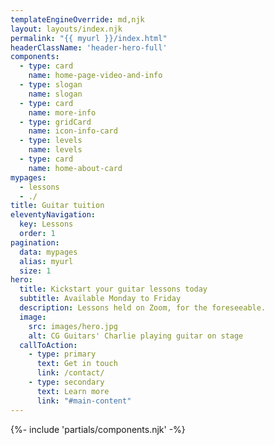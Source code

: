 ```yaml
---
templateEngineOverride: md,njk
layout: layouts/index.njk
permalink: "{{ myurl }}/index.html"
headerClassName: 'header-hero-full'
components:
  - type: card
    name: home-page-video-and-info
  - type: slogan
    name: slogan
  - type: card
    name: more-info
  - type: gridCard
    name: icon-info-card
  - type: levels
    name: levels
  - type: card
    name: home-about-card
mypages:
  - lessons
  - ./
title: Guitar tuition
eleventyNavigation:
  key: Lessons
  order: 1
pagination:
  data: mypages
  alias: myurl
  size: 1
hero:
  title: Kickstart your guitar lessons today
  subtitle: Available Monday to Friday
  description: Lessons held on Zoom, for the foreseeable.
  image:
    src: images/hero.jpg
    alt: CG Guitars' Charlie playing guitar on stage
  callToAction:
    - type: primary
      text: Get in touch
      link: /contact/
    - type: secondary
      text: Learn more
      link: "#main-content"
---
```


{%- include 'partials/components.njk' -%}



